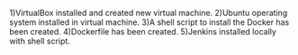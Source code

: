 1)VirtualBox installed and created new virtual machine.
2)Ubuntu operating system installed in virtual machine.
3)A shell script to install the Docker has been created.
4)Dockerfile has been created.
5)Jenkins installed locally with shell script.
